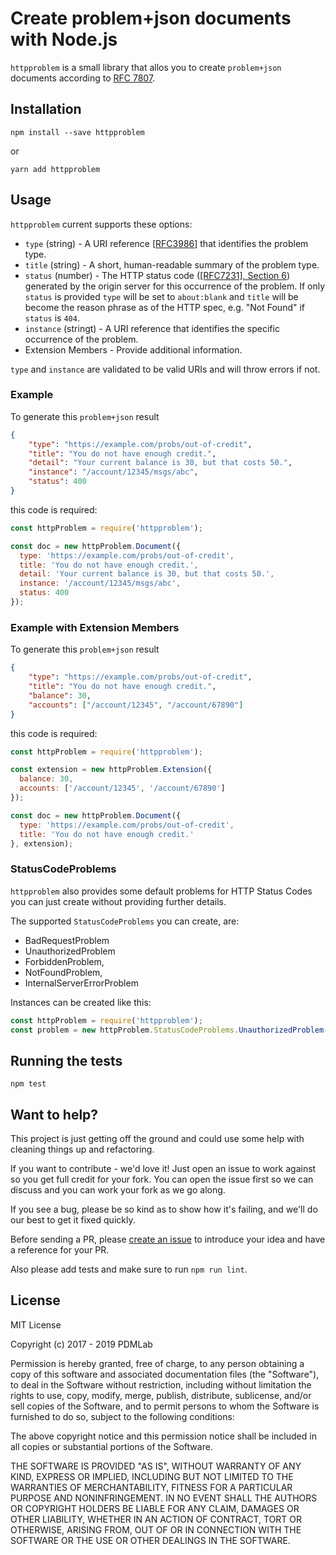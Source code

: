 # Create problem+json documents  with Node.js

`httpproblem` is a small library that allos you to create `problem+json` documents according to [RFC 7807](https://tools.ietf.org/html/rfc7807).

## Installation

```
npm install --save httpproblem
```

or

```
yarn add httpproblem
```

## Usage

`httpproblem` current supports these options:

* `type` (string) - A URI reference [[RFC3986](https://tools.ietf.org/html/rfc3986)] that identifies the problem type.
* `title` (string) - A short, human-readable summary of the problem type.
* `status` (number) - The HTTP status code ([[RFC7231], Section 6](https://tools.ietf.org/html/rfc7231#section-6)) generated by the origin server for this occurrence of the problem. If only `status` is provided `type` will be set to `about:blank` and `title` will be become the reason phrase as of the HTTP spec, e.g. "Not Found" if `status` is `404`.
* `instance` (stringt) - A URI reference that identifies the specific      occurrence of the problem.
* Extension Members - Provide additional information.

`type` and `instance` are validated to be valid URIs and will throw errors if not.

### Example

To generate this `problem+json` result

```json
{
    "type": "https://example.com/probs/out-of-credit",
    "title": "You do not have enough credit.",
    "detail": "Your current balance is 30, but that costs 50.",
    "instance": "/account/12345/msgs/abc",
    "status": 400
}
```

this code is required:

```javascript
const httpProblem = require('httpproblem');

const doc = new httpProblem.Document({
  type: 'https://example.com/probs/out-of-credit',
  title: 'You do not have enough credit.',
  detail: 'Your current balance is 30, but that costs 50.',
  instance: '/account/12345/msgs/abc',
  status: 400
});
```

### Example with Extension Members

To generate this `problem+json` result

```json
{
    "type": "https://example.com/probs/out-of-credit",
    "title": "You do not have enough credit.",
    "balance": 30,
    "accounts": ["/account/12345", "/account/67890"]
}
```

this code is required:

```javascript
const httpProblem = require('httpproblem');

const extension = new httpProblem.Extension({
  balance: 30,
  accounts: ['/account/12345', '/account/67890']
});

const doc = new httpProblem.Document({
  type: 'https://example.com/probs/out-of-credit',
  title: 'You do not have enough credit.'
}, extension);
```

### StatusCodeProblems

`httpproblem` also provides some default problems for HTTP Status Codes you can just create without providing further details.

The supported `StatusCodeProblems` you can create, are:

- BadRequestProblem
- UnauthorizedProblem
- ForbiddenProblem,
- NotFoundProblem,
- InternalServerErrorProblem

Instances can be created like this:

```js
const httpProblem = require('httpproblem');
const problem = new httpProblem.StatusCodeProblems.UnauthorizedProblem();
```

## Running the tests

```
npm test
```

## Want to help?

This project is just getting off the ground and could use some help with cleaning things up and refactoring.

If you want to contribute - we'd love it! Just open an issue to work against so you get full credit for your fork. You can open the issue first so we can discuss and you can work your fork as we go along.

If you see a bug, please be so kind as to show how it's failing, and we'll do our best to get it fixed quickly.

Before sending a PR, please [create an issue](https://github.com/PDMLab/project-json/issues/new) to introduce your idea and have a reference for your PR.

Also please add tests and make sure to run `npm run lint`.

## License

MIT License

Copyright (c) 2017 - 2019 PDMLab

Permission is hereby granted, free of charge, to any person obtaining a copy
of this software and associated documentation files (the "Software"), to deal
in the Software without restriction, including without limitation the rights
to use, copy, modify, merge, publish, distribute, sublicense, and/or sell
copies of the Software, and to permit persons to whom the Software is
furnished to do so, subject to the following conditions:

The above copyright notice and this permission notice shall be included in all
copies or substantial portions of the Software.

THE SOFTWARE IS PROVIDED "AS IS", WITHOUT WARRANTY OF ANY KIND, EXPRESS OR
IMPLIED, INCLUDING BUT NOT LIMITED TO THE WARRANTIES OF MERCHANTABILITY,
FITNESS FOR A PARTICULAR PURPOSE AND NONINFRINGEMENT. IN NO EVENT SHALL THE
AUTHORS OR COPYRIGHT HOLDERS BE LIABLE FOR ANY CLAIM, DAMAGES OR OTHER
LIABILITY, WHETHER IN AN ACTION OF CONTRACT, TORT OR OTHERWISE, ARISING FROM,
OUT OF OR IN CONNECTION WITH THE SOFTWARE OR THE USE OR OTHER DEALINGS IN THE
SOFTWARE.
